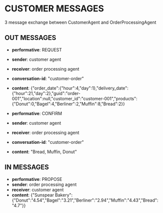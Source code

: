 # CUSTOMER MESSAGES
3 message exchange between CustomerAgent and OrderProcessingAgent


## OUT MESSAGES
- **performative**: REQUEST
- **sender**: customer agent
- **receiver**: order processing agent
- **conversation-id**: "customer-order"
- **content**:
{"order_date":{"hour":4,"day":1},"delivery_date":{"hour":21,"day":2},"guid":"order-001","location":null,"customer_id":"customer-001","products":{"Donut":0,"Bagel":4,"Berliner":2,"Muffin":8,"Bread":2}}

- **performative**: CONFIRM
- **sender**: customer agent
- **receiver**: order processing agent
- **conversation-id**: "customer-order"
- **content**:
"Bread, Muffin, Donut"


## IN MESSAGES
- **performative**: PROPOSE
- **sender**: order processing agent
- **receiver**: customer agent
- **content**:
{"Sunspear Bakery":{"Donut":"4.54","Bagel":"3.21","Berliner":"2.94","Muffin":"4.43","Bread":"4.7"}}





